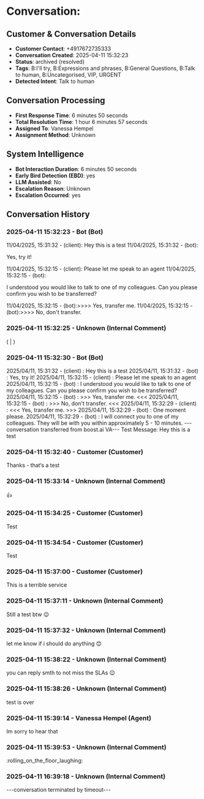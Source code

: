 # Conversation: 

## Customer & Conversation Details

- **Customer Contact**: +4917672735333
- **Conversation Created**: 2025-04-11 15:32:23
- **Status**: archived (resolved)
- **Tags**: B:I'll try, B:Expressions and phrases, B:General Questions, B:Talk to human, B:Uncategorised, VIP, URGENT
- **Detected Intent**: Talk to human

## Conversation Processing

- **First Response Time**: 6 minutes 50 seconds
- **Total Resolution Time**: 1 hour 6 minutes 57 seconds
- **Assigned To**: Vanessa Hempel
- **Assignment Method**: Unknown

## System Intelligence

- **Bot Interaction Duration**: 6 minutes 50 seconds
- **Early Bird Detection (EBD)**: yes
- **LLM Assisted**: No
- **Escalation Reason**: Unknown
- **Escalation Occurred**: yes

## Conversation History

### 2025-04-11 15:32:23 - Bot (Bot)

11/04/2025, 15:31:32 - (client): Hey this is a test
11/04/2025, 15:31:32 - (bot):

Yes, try it!

11/04/2025, 15:32:15 - (client): Please let me speak to an agent
11/04/2025, 15:32:15 - (bot):

I understood you would like to talk to one of my colleagues.
Can you please confirm you wish to be transferred?

11/04/2025, 15:32:15 - (bot):>>>> Yes, transfer me.
11/04/2025, 15:32:15 - (bot):>>>> No, don't transfer.

### 2025-04-11 15:32:25 - Unknown (Internal Comment)

( | )

### 2025-04-11 15:32:30 - Bot (Bot)

2025/04/11, 15:31:32 - (client) : Hey this is a test
2025/04/11, 15:31:32 - (bot) : Yes, try it!
2025/04/11, 15:32:15 - (client) : Please let me speak to an agent
2025/04/11, 15:32:15 - (bot) : I understood you would like to talk to one of my colleagues.
Can you please confirm you wish to be transferred?
2025/04/11, 15:32:15 - (bot) : >>> Yes, transfer me. <<<
2025/04/11, 15:32:15 - (bot) : >>> No, don't transfer. <<<
2025/04/11, 15:32:29 - (client) : <<< Yes, transfer me. >>>
2025/04/11, 15:32:29 - (bot) : One moment please.
2025/04/11, 15:32:29 - (bot) : I will connect you to one of my colleagues. They will be with you within approximately 5 - 10 minutes.
---conversation transferred from boost.ai VA---
Test Message:
Hey this is a test

### 2025-04-11 15:32:40 - Customer (Customer)

Thanks - that‘s a test

### 2025-04-11 15:33:14 - Unknown (Internal Comment)

:+1:

### 2025-04-11 15:34:25 - Customer (Customer)

Test

### 2025-04-11 15:34:54 - Customer (Customer)

Test

### 2025-04-11 15:37:00 - Customer (Customer)

This is a terrible service

### 2025-04-11 15:37:11 - Unknown (Internal Comment)

Still a test btw :wink:

### 2025-04-11 15:37:32 - Unknown (Internal Comment)

let me know if i should do anything :blush:

### 2025-04-11 15:38:22 - Unknown (Internal Comment)

you can reply smth to not miss the SLAs :wink:

### 2025-04-11 15:38:26 - Unknown (Internal Comment)

test is over

### 2025-04-11 15:39:14 - Vanessa Hempel (Agent)

Im sorry to hear that

### 2025-04-11 15:39:53 - Unknown (Internal Comment)

:rolling_on_the_floor_laughing:

### 2025-04-11 16:39:18 - Unknown (Internal Comment)

---conversation terminated by timeout---

